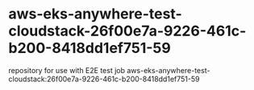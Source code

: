 # aws-eks-anywhere-test-cloudstack-26f00e7a-9226-461c-b200-8418dd1ef751-59
repository for use with E2E test job aws-eks-anywhere-test-cloudstack:26f00e7a-9226-461c-b200-8418dd1ef751-59
